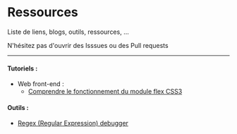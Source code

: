 # Ressources
Liste de liens, blogs, outils, ressources, ...

N'hésitez pas d'ouvrir des Isssues ou des Pull requests

---

#### Tutoriels :
- Web front-end :
	- [Comprendre le fonctionnement du module flex CSS3](https://www.alsacreations.com/tuto/lire/1493-css3-flexbox-layout-module.html)

#### Outils :
- [Regex (Regular Expression) debugger](https://www.regextester.com/)
